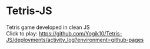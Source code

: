 # Tetris-JS  
Tetris game developed in clean JS  
Click to play:
https://github.com/Yogik10/Tetris-JS/deployments/activity_log?environment=github-pages

